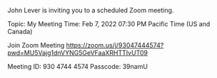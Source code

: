 John Lever is inviting you to a scheduled Zoom meeting.

Topic: My Meeting
Time: Feb 7, 2022 07:30 PM Pacific Time (US and Canada)

Join Zoom Meeting
https://zoom.us/j/93047444574?pwd=MU5Vajg1dnVYNG5GeVFaaXRHTTIvUT09

Meeting ID: 930 4744 4574
Passcode: 39namU



